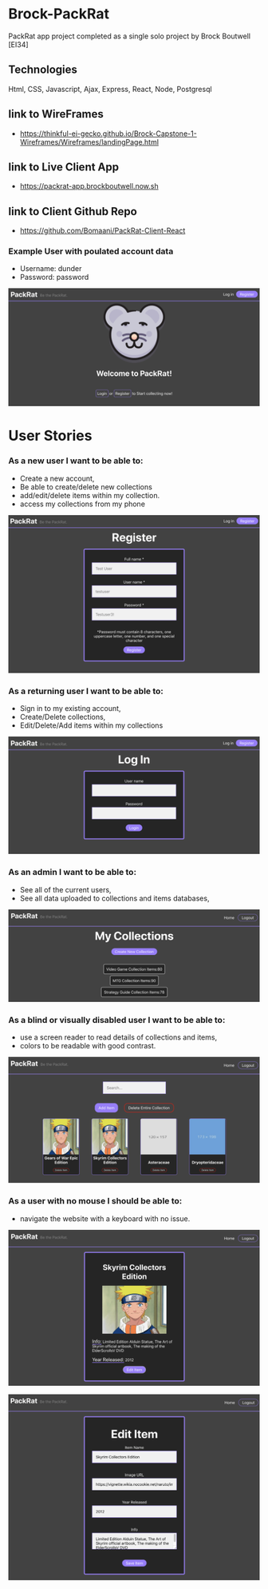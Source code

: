 # Brock-PackRat 

PackRat app project completed as a single solo project by Brock Boutwell [EI34]

## Technologies

Html, CSS, Javascript, Ajax, Express, React, Node, Postgresql

## link to WireFrames 
* https://thinkful-ei-gecko.github.io/Brock-Capstone-1-Wireframes/Wireframes/landingPage.html

## link to Live Client App 
* https://packrat-app.brockboutwell.now.sh

## link to Client Github Repo 
* https://github.com/Bomaani/PackRat-Client-React


### Example User with poulated account data

* Username: dunder
* Password: password

![Packrat Landing Page](/images/screenshot1.png "PackRat")


# User Stories

### As a new user I want to be able to: 
*  Create a new account, 
*  Be able to create/delete new collections 
*  add/edit/delete items within my collection.
*  access my collections from my phone
  
![Packrat Registration Page](/images/screenshotReg.png "PackRat Registration")


### As a returning user I want to be able to:
*  Sign in to my existing account,
*  Create/Delete collections,
*  Edit/Delete/Add items within my collections
  
![Packrat Login Page](/images/screenshotLogin.png "PackRat Login")

### As an admin I want to be able to:
*  See all of the current users,
*  See all data uploaded to collections and items databases,

![Packrat Collections Page](/images/screenshotCOllectionsView.png "PackRat collections")

  
### As a blind or visually disabled user I want to be able to:
*  use a screen reader to read details of collections and items,
*  colors to be readable with good contrast.

![Packrat Item List  Page](/images/screenshotItemsView.png "PackRat Items")

  
### As a user with no mouse I should be able to:
*  navigate the website with a keyboard with no issue.

![Packrat Item Page](/images/screenshotItem.png "PackRat Item")

![Packrat Edit Item Page](/images/screenshot2.png "PackRat edit Item")
